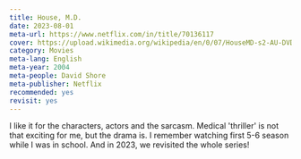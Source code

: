 ```yaml
---
title: House, M.D.
date: 2023-08-01
meta-url: https://www.netflix.com/in/title/70136117
cover: https://upload.wikimedia.org/wikipedia/en/0/07/HouseMD-s2-AU-DVD.jpg
category: Movies
meta-lang: English
meta-year: 2004
meta-people: David Shore
meta-publisher: Netflix
recommended: yes
revisit: yes
---
```

I like it for the characters, actors and the sarcasm. Medical 'thriller' is not that exciting for me, but the drama is. I remember watching first 5-6 season while I was in school. And in 2023, we revisited the whole series! 